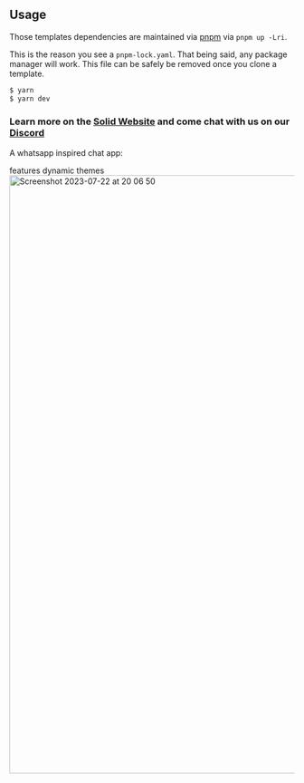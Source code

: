 ## Usage

Those templates dependencies are maintained via [pnpm](https://pnpm.io) via `pnpm up -Lri`.

This is the reason you see a `pnpm-lock.yaml`. That being said, any package manager will work. This file can be safely be removed once you clone a template.

```bash
$ yarn
$ yarn dev
```

### Learn more on the [Solid Website](https://solidjs.com) and come chat with us on our [Discord](https://discord.com/invite/solidjs)


A whatsapp inspired chat app:

features dynamic themes
<img width="1056" alt="Screenshot 2023-07-22 at 20 06 50" src="https://github.com/adamt94/solidjs-chat-app/assets/10959850/6e54d192-9e57-4edf-8500-133938595bfb">
